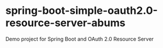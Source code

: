 # spring-boot-simple-oauth2.0-resource-server-abums
Demo project for Spring Boot and OAuth 2.0 Resource Server
